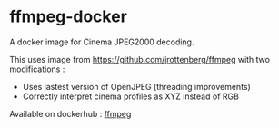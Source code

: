 # ffmpeg-docker

A docker image for Cinema JPEG2000 decoding.

This uses image from https://github.com/jrottenberg/ffmpeg with two modifications :
*  Uses lastest version of OpenJPEG (threading improvements)
*  Correctly interpret cinema profiles as XYZ instead of RGB

Available on dockerhub : [ffmpeg](https://cloud.docker.com/u/remiaa/repository/docker/remiaa/ffmpeg)